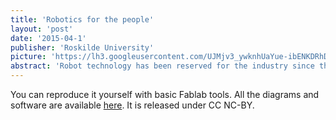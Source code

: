 ```yaml
---
title: 'Robotics for the people'
layout: 'post'
date: '2015-04-1'
publisher: 'Roskilde University'
picture: 'https://lh3.googleusercontent.com/UJMjv3_ywknhUaYue-ibENKDRhD8HynxZVa2IfLyrfhcJe3ZeNf-cae0STOWne2OMkpdUB03HPCvPA=s603'
abstract: 'Robot technology has been reserved for the industry since the 70´s. At Fablab RUC we have been working on changing that. WE have build a industrial robot arm that cost a fraction of what a normal arm cost. This allows people to build it themselves and it gives people the freedom to experiment with it. It costs less than 1000 dollars, thus enabling small local productions to use robots in their processes without breaking the bank. It is a product of a 3 day sprint.'
---
```


You can reproduce it yourself with basic Fablab tools. All the diagrams and software are available [here](http://fablab.ruc.dk/robot-arm-v-0-1/). It is released under CC NC-BY.
